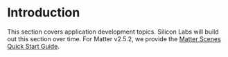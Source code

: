 # Introduction

This section covers application development topics. Silicon Labs will build out this section over time. For Matter v2.5.2, we provide the [Matter Scenes Quick Start Guide](./matter-scenes-quick-start-guide).
